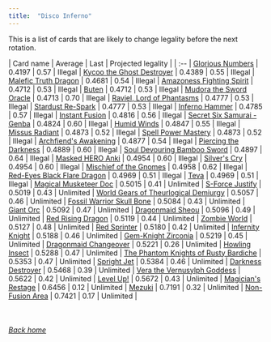 ```yaml
---
title:  "Disco Inferno"
---
```


This is a list of cards that are likely to change legality before the next rotation.

| Card name | Average | Last | Projected legality |
| :-- |
[Glorious Numbers](https://db.ygoprodeck.com/card/?search=Glorious%20Numbers) | 0.4197 | 0.57 | Illegal |
[Kycoo the Ghost Destroyer](https://db.ygoprodeck.com/card/?search=Kycoo%20the%20Ghost%20Destroyer) | 0.4389 | 0.55 | Illegal |
[Malefic Truth Dragon](https://db.ygoprodeck.com/card/?search=Malefic%20Truth%20Dragon) | 0.4681 | 0.54 | Illegal |
[Amazoness Fighting Spirit](https://db.ygoprodeck.com/card/?search=Amazoness%20Fighting%20Spirit) | 0.4712 | 0.53 | Illegal |
[Buten](https://db.ygoprodeck.com/card/?search=Buten) | 0.4712 | 0.53 | Illegal |
[Mudora the Sword Oracle](https://db.ygoprodeck.com/card/?search=Mudora%20the%20Sword%20Oracle) | 0.4713 | 0.70 | Illegal |
[Raviel, Lord of Phantasms](https://db.ygoprodeck.com/card/?search=Raviel,%20Lord%20of%20Phantasms) | 0.4777 | 0.53 | Illegal |
[Stardust Re-Spark](https://db.ygoprodeck.com/card/?search=Stardust%20Re-Spark) | 0.4777 | 0.53 | Illegal |
[Inferno Hammer](https://db.ygoprodeck.com/card/?search=Inferno%20Hammer) | 0.4785 | 0.57 | Illegal |
[Instant Fusion](https://db.ygoprodeck.com/card/?search=Instant%20Fusion) | 0.4816 | 0.56 | Illegal |
[Secret Six Samurai - Genba](https://db.ygoprodeck.com/card/?search=Secret%20Six%20Samurai%20-%20Genba) | 0.4824 | 0.60 | Illegal |
[Humid Winds](https://db.ygoprodeck.com/card/?search=Humid%20Winds) | 0.4847 | 0.55 | Illegal |
[Missus Radiant](https://db.ygoprodeck.com/card/?search=Missus%20Radiant) | 0.4873 | 0.52 | Illegal |
[Spell Power Mastery](https://db.ygoprodeck.com/card/?search=Spell%20Power%20Mastery) | 0.4873 | 0.52 | Illegal |
[Archfiend's Awakening](https://db.ygoprodeck.com/card/?search=Archfiend's%20Awakening) | 0.4877 | 0.54 | Illegal |
[Piercing the Darkness](https://db.ygoprodeck.com/card/?search=Piercing%20the%20Darkness) | 0.4889 | 0.60 | Illegal |
[Soul Devouring Bamboo Sword](https://db.ygoprodeck.com/card/?search=Soul%20Devouring%20Bamboo%20Sword) | 0.4897 | 0.64 | Illegal |
[Masked HERO Anki](https://db.ygoprodeck.com/card/?search=Masked%20HERO%20Anki) | 0.4954 | 0.60 | Illegal |
[Silver's Cry](https://db.ygoprodeck.com/card/?search=Silver's%20Cry) | 0.4954 | 0.60 | Illegal |
[Mischief of the Gnomes](https://db.ygoprodeck.com/card/?search=Mischief%20of%20the%20Gnomes) | 0.4958 | 0.62 | Illegal |
[Red-Eyes Black Flare Dragon](https://db.ygoprodeck.com/card/?search=Red-Eyes%20Black%20Flare%20Dragon) | 0.4969 | 0.51 | Illegal |
[Teva](https://db.ygoprodeck.com/card/?search=Teva) | 0.4969 | 0.51 | Illegal |
[Magical Musketeer Doc](https://db.ygoprodeck.com/card/?search=Magical%20Musketeer%20Doc) | 0.5015 | 0.41 | Unlimited |
[S-Force Justify](https://db.ygoprodeck.com/card/?search=S-Force%20Justify) | 0.5019 | 0.43 | Unlimited |
[World Gears of Theurlogical Demiurgy](https://db.ygoprodeck.com/card/?search=World%20Gears%20of%20Theurlogical%20Demiurgy) | 0.5057 | 0.46 | Unlimited |
[Fossil Warrior Skull Bone](https://db.ygoprodeck.com/card/?search=Fossil%20Warrior%20Skull%20Bone) | 0.5084 | 0.43 | Unlimited |
[Giant Orc](https://db.ygoprodeck.com/card/?search=Giant%20Orc) | 0.5092 | 0.47 | Unlimited |
[Dragonmaid Sheou](https://db.ygoprodeck.com/card/?search=Dragonmaid%20Sheou) | 0.5096 | 0.49 | Unlimited |
[Red Rising Dragon](https://db.ygoprodeck.com/card/?search=Red%20Rising%20Dragon) | 0.5119 | 0.44 | Unlimited |
[Zombie World](https://db.ygoprodeck.com/card/?search=Zombie%20World) | 0.5127 | 0.48 | Unlimited |
[Red Sprinter](https://db.ygoprodeck.com/card/?search=Red%20Sprinter) | 0.5180 | 0.42 | Unlimited |
[Infernity Knight](https://db.ygoprodeck.com/card/?search=Infernity%20Knight) | 0.5188 | 0.46 | Unlimited |
[Gem-Knight Zirconia](https://db.ygoprodeck.com/card/?search=Gem-Knight%20Zirconia) | 0.5219 | 0.45 | Unlimited |
[Dragonmaid Changeover](https://db.ygoprodeck.com/card/?search=Dragonmaid%20Changeover) | 0.5221 | 0.26 | Unlimited |
[Howling Insect](https://db.ygoprodeck.com/card/?search=Howling%20Insect) | 0.5288 | 0.47 | Unlimited |
[The Phantom Knights of Rusty Bardiche](https://db.ygoprodeck.com/card/?search=The%20Phantom%20Knights%20of%20Rusty%20Bardiche) | 0.5353 | 0.47 | Unlimited |
[Spright Jet](https://db.ygoprodeck.com/card/?search=Spright%20Jet) | 0.5384 | 0.46 | Unlimited |
[Darkness Destroyer](https://db.ygoprodeck.com/card/?search=Darkness%20Destroyer) | 0.5468 | 0.39 | Unlimited |
[Vera the Vernusylph Goddess](https://db.ygoprodeck.com/card/?search=Vera%20the%20Vernusylph%20Goddess) | 0.5622 | 0.42 | Unlimited |
[Level Up!](https://db.ygoprodeck.com/card/?search=Level%20Up!) | 0.5672 | 0.43 | Unlimited |
[Magician's Restage](https://db.ygoprodeck.com/card/?search=Magician's%20Restage) | 0.6456 | 0.12 | Unlimited |
[Mezuki](https://db.ygoprodeck.com/card/?search=Mezuki) | 0.7191 | 0.32 | Unlimited |
[Non-Fusion Area](https://db.ygoprodeck.com/card/?search=Non-Fusion%20Area) | 0.7421 | 0.17 | Unlimited |

<br>

###### [Back home](index)